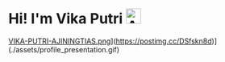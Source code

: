 # Hi! I'm Vika Putri <img src="https://raw.githubusercontent.com/Tarikul-Islam-Anik/Animated-Fluent-Emojis/master/Emojis/Smilies/Alien%20Monster.png" alt="Alien Monster" width="30" height="30" />
<a href="https://github.com/Vikapat">[VIKA-PUTRI-AJININGTIAS.png](https://i.postimg.cc/sg7JW2z8/VIKA-PUTRI-AJININGTIAS.png)](https://postimg.cc/DSfskn8d)](./assets/profile_presentation.gif)</a>
